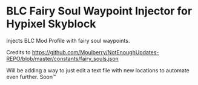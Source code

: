 # BLC Fairy Soul Waypoint Injector for Hypixel Skyblock
Injects BLC Mod Profile with fairy soul waypoints.

Credits to https://github.com/Moulberry/NotEnoughUpdates-REPO/blob/master/constants/fairy_souls.json

Will be adding a way to just edit a text file with new locations to automate even further. Soon™
